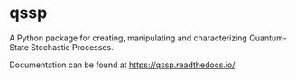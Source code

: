 # qssp
A Python package for creating, manipulating and characterizing Quantum-State Stochastic Processes.

Documentation can be found at <https://qssp.readthedocs.io/>.
